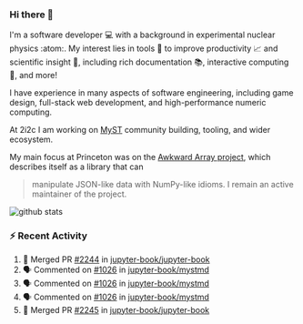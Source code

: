 ### Hi there 👋 

I'm a software developer 💻 with a background in experimental nuclear physics :atom:. My interest lies in tools :wrench: to improve productivity :chart_with_upwards_trend: and scientific insight :telescope:, including rich documentation 📚, interactive computing 🧮, and more! 

I have experience in many aspects of software engineering, including game design, full-stack web development, and high-performance numeric computing. 

At 2i2c I am working on [MyST](https://github.com/jupyter-book/mystmd) community building, tooling, and wider ecosystem. 

My main focus at Princeton was on the [Awkward Array project](awkward-array.org/), which describes itself as a library that can 
> manipulate JSON-like data with NumPy-like idioms. I remain an active maintainer of the project. 

![github stats](https://github-readme-stats.vercel.app/api?username=agoose77&show_icons=true&hide_rank=true&hide_title=true&bg_color=30,e76445,904e95&text_color=efe3ec&icon_color=efe3ec)
<!--
**agoose77/agoose77** is a ✨ _special_ ✨ repository because its `README.md` (this file) appears on your GitHub profile.

Here are some ideas to get you started:

- 🔭 I’m currently working on ...
- 🌱 I’m currently learning ...
- 👯 I’m looking to collaborate on ...
- 🤔 I’m looking for help with ...
- 💬 Ask me about ...
- 📫 How to reach me: ...
- 😄 Pronouns: ...
- ⚡ Fun fact: ...
-->

### :zap: Recent Activity

<!--START_SECTION:activity-->
1. 🎉 Merged PR [#2244](https://github.com/jupyter-book/jupyter-book/pull/2244) in [jupyter-book/jupyter-book](https://github.com/jupyter-book/jupyter-book)
2. 🗣 Commented on [#1026](https://github.com/jupyter-book/mystmd/issues/1026#issuecomment-2453093199) in [jupyter-book/mystmd](https://github.com/jupyter-book/mystmd)
3. 🗣 Commented on [#1026](https://github.com/jupyter-book/mystmd/issues/1026#issuecomment-2453041701) in [jupyter-book/mystmd](https://github.com/jupyter-book/mystmd)
4. 🗣 Commented on [#1026](https://github.com/jupyter-book/mystmd/issues/1026#issuecomment-2452954491) in [jupyter-book/mystmd](https://github.com/jupyter-book/mystmd)
5. 🎉 Merged PR [#2245](https://github.com/jupyter-book/jupyter-book/pull/2245) in [jupyter-book/jupyter-book](https://github.com/jupyter-book/jupyter-book)
<!--END_SECTION:activity-->
